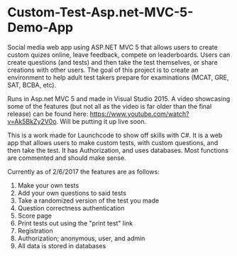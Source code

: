 # Custom-Test-Asp.net-MVC-5-Demo-App

Social media web app using ASP.NET MVC 5 that allows users to create custom quizes online, leave feedback, compete on leaderboards. Users can create questions (and tests) and then take the test themselves, or share creations with other users. The goal of this project is to create an environment to help adult test takers prepare for examinations (MCAT, GRE, SAT, BCBA, etc).

Runs in Asp.net MVC 5 and made in Visual Studio 2015. A video showcasing some of the features (but not all as the video is far older than the final release) can be found here: https://www.youtube.com/watch?v=Ak5BkZy2V0o. Will be putting it up live soon.

This is a work made for Launchcode to show off skills with C#. It is a web app that allows users to make custom tests, with custom questions, and then take the test. It has Authorization, and uses databases.
Most functions are commented and should make sense.

Currently as of 2/6/2017 the features are as follows:
1. Make your own tests
2. Add your own questions to said tests
3. Take a randomized version of the test you made
4. Question correctness authentication
5. Score page
6. Print tests out using the "print test" link
7. Registration
8. Authorization; anonymous, user, and admin
9. All data is stored in databases


